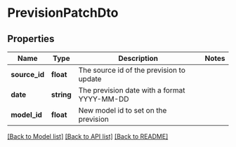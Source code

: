 # PrevisionPatchDto

## Properties
Name | Type | Description | Notes
------------ | ------------- | ------------- | -------------
**source_id** | **float** | The source id of the prevision to update | 
**date** | **string** | The prevision date with a format YYYY-MM-DD | 
**model_id** | **float** | New model id to set on the prevision | 

[[Back to Model list]](../README.md#documentation-for-models) [[Back to API list]](../README.md#documentation-for-api-endpoints) [[Back to README]](../README.md)


